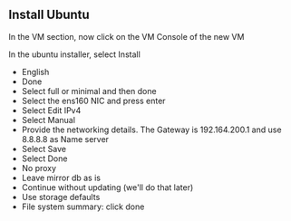## Install Ubuntu

In the VM section, now click on the VM Console of the new VM

In the ubuntu installer, select Install

- English
- Done
- Select full or minimal and then done
- Select the ens160 NIC and press enter
- Select Edit IPv4
- Select Manual
- Provide the networking details. The Gateway is 192.164.200.1 and use 8.8.8.8 as Name server
- Select Save
- Select Done
- No proxy
- Leave mirror db as is
- Continue without updating (we'll do that later)
- Use storage defaults
- File system summary: click done